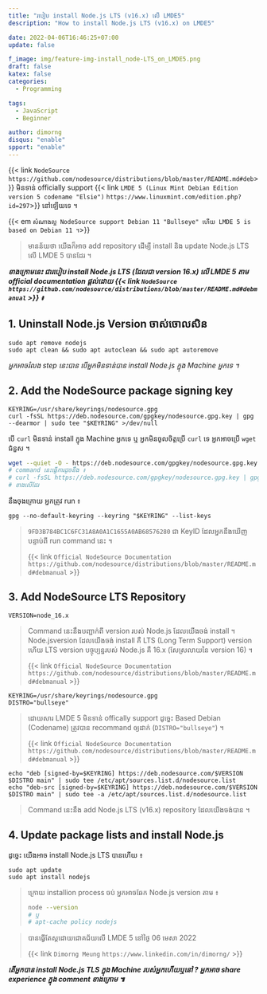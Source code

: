 ```yaml
---
title: "របៀប install Node.js LTS​​ (v16.x) លើ LMDE5"
description: "How to install Node.js LTS (v16.x) on LMDE5"

date: 2022-04-06T16:46:25+07:00
update: false

f_image: img/feature-img-install_node-LTS_on_LMDE5.png
draft: false
katex: false
categories:
  - Programming

tags:
  - JavaScript
  - Beginner

author: dimorng
disqus: "enable"
spport: "enable"
---
```


{{< link `NodeSource` `https://github.com/nodesource/distributions/blob/master/README.md#deb`>}} មិន​ទាន់​ officially support {{< link `LMDE 5 (Linux Mint Debian Edition version 5 codename "Elsie")` `https://www.linuxmint.com/edition.php?id=297`>}} នៅ​ឡើយ​ទេ ។

{{< em `សំណាងល្អ NodeSource support Debian 11 "Bullseye" ហើយ LMDE 5 is based on Debian 11 ។`>}}

> មាន​ន័យ​ថា យើង​​ក៏​អាច​ add repository ដើម្បី install និង update Node.js LTS លើ LMDE 5 បាន​ដែរ ។

_**ខាងក្រោម​នេះ​ ជា​របៀប​ install Node.js LTS (ដែល​ជា version 16.x) លើ LMDE 5 តាម official documentation ផ្ដល់ដោយ {{< link `NodeSource` `https://github.com/nodesource/distributions/blob/master/README.md#debmanual` >}} ៖**_

## 1. Uninstall Node.js Version ចាស់​ចោល​សិន

```
sudo apt remove nodejs
sudo apt clean && sudo apt autoclean && sudo apt autoremove
```

_អ្នក​អាច​រំលង step នេះ​បាន​ បើអ្នក​មិន​​ទាន់បាន install Node.js ក្នុង Machine អ្នក​ទេ ។_

## 2. Add the NodeSource package signing key

```
KEYRING=/usr/share/keyrings/nodesource.gpg
curl -fsSL https://deb.nodesource.com/gpgkey/nodesource.gpg.key | gpg --dearmor | sudo tee "$KEYRING" >/dev/null
```

បើ `curl` មិនទាន់ install ក្នុង Machine អ្នកទេ ឬ អ្នក​មិន​ចូល​ចិត្ត​ប្រើ `curl` ទេ អ្នក​អាច​ប្រើ `wget` ជំនួស ។

```bash
wget --quiet -O - https://deb.nodesource.com/gpgkey/nodesource.gpg.key | gpg --dearmor | sudo tee "$KEYRING" >/dev/null
# command នេះធ្វើការ​ដូច​នឹង ៖
# curl -fsSL https://deb.nodesource.com/gpgkey/nodesource.gpg.key | gpg --dearmor | sudo tee "$KEYRING" >/dev/null
# ខាង​លើ​ដែរ
```

នឹង​ចុង​ក្រោយ​ អ្នក​ត្រូវ​ run ៖

```
gpg --no-default-keyring --keyring "$KEYRING" --list-keys
```

> `9FD3B784BC1C6FC31A8A0A1C1655A0AB68576280` ជា​ KeyID ដែល​អ្នក​នឹង​ឃើញ​បន្ទាប់​ពី​ run command នេះ ។
>
> <span class="attribution">{{< link `Official NodeSource Documentation` `https://github.com/nodesource/distributions/blob/master/README.md#debmanual` >}}</span>

## 3. Add NodeSource LTS Repository

```
VERSION=node_16.x
```

> Command នេះ​នឹង​បញ្ជាក់​ពី​ version របស់​ Node.js ដែល​យើង​ចង់​ install ។ Node.js​ version ដែល​យើង​ចង់​ install គឺ​ LTS (Long Term Support) version ហើយ LTS version បច្ចុប្បន្ន​របស់​ Node.js គឺ 16.x (សែស្រលាយនៃ version 16) ។
>
> <span class="attribution">{{< link `Official NodeSource Documentation` `https://github.com/nodesource/distributions/blob/master/README.md#debmanual` >}}</span>

```
KEYRING=/usr/share/keyrings/nodesource.gpg
DISTRO="bullseye"
```

> ដោយ​សារ​ LMDE 5 មិន​ទាន់​ offically support ដូច្នេះ Based Debian (Codename) ត្រូវ​បាន recommand ឲ្យ​ដាក់ (`DISTRO="bullseye"`) ។
>
> <span class="attribution">{{< link `Official NodeSource Documentation` `https://github.com/nodesource/distributions/blob/master/README.md#debmanual` >}}</span>

```
echo "deb [signed-by=$KEYRING] https://deb.nodesource.com/$VERSION $DISTRO main" | sudo tee /etc/apt/sources.list.d/nodesource.list
echo "deb-src [signed-by=$KEYRING] https://deb.nodesource.com/$VERSION $DISTRO main" | sudo tee -a /etc/apt/sources.list.d/nodesource.list

```

> Command នេះ​នឹង​ add Node.js LTS (v16.x) repository ដែល​យើង​ចង់​បាន ។

## 4. Update package lists and install Node.js

ដូច្នេះ​ យើង​អាច​ install Node.js LTS បាន​ហើយ ៖

```
sudo apt update
sudo apt install nodejs
```

> ក្រោយ​ installion process ចប់ អ្នក​អាច​ឆែក​ Node.js version តាម ៖
>
> ```bash
> node --version
> # ឬ
> # apt-cache policy nodejs
> ```

> បាន​ធ្វើ​តែស្ត​ដោយ​ជោគជ័យ​លើ LMDE 5 នៅថ្ងៃ 06 មេសា 2022
>
> <span class="attribution">{{< link `Dimorng Meung` `https://www.linkedin.com/in/dimorng/` >}}</span>

**_តើអ្នក​បាន install Node.js TLS ក្នុង Machine របស់អ្នក​ហើយឬនៅ ? អ្នក​អាច​ share experience ក្នុង comment ខាងក្រោម ៕_**
